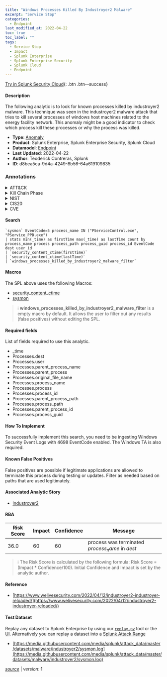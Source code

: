 ```yaml
---
title: "Windows Processes Killed By Industroyer2 Malware"
excerpt: "Service Stop"
categories:
  - Endpoint
last_modified_at: 2022-04-22
toc: true
toc_label: ""
tags:
  - Service Stop
  - Impact
  - Splunk Enterprise
  - Splunk Enterprise Security
  - Splunk Cloud
  - Endpoint
---
```




[Try in Splunk Security Cloud](https://www.splunk.com/en_us/cyber-security.html){: .btn .btn--success}

#### Description

The following analytic is to look for known processes killed by industroyer2 malware. This technique was seen in the industroyer2 malware attack that tries to kill several processes of windows host machines related to the energy facility network. This anomaly might be a good indicator to check which process kill these processes or why the process was killed.

- **Type**: [Anomaly](https://github.com/splunk/security_content/wiki/Detection-Analytic-Types)
- **Product**: Splunk Enterprise, Splunk Enterprise Security, Splunk Cloud
- **Datamodel**: [Endpoint](https://docs.splunk.com/Documentation/CIM/latest/User/Endpoint)
- **Last Updated**: 2022-04-22
- **Author**: Teoderick Contreras, Splunk
- **ID**: d8bea5ca-9d4a-4249-8b56-64a619109835

### Annotations
<details>
  <summary>ATT&CK</summary>

<div markdown="1">

#### [ATT&CK](https://attack.mitre.org/)

| ID          | Technique   | Tactic         |
| ----------- | ----------- |--------------- |
| [T1489](https://attack.mitre.org/techniques/T1489/) | Service Stop | Impact |

</div>
</details>


<details>
  <summary>Kill Chain Phase</summary>

<div markdown="1">

* Exploitation


</div>
</details>


<details>
  <summary>NIST</summary>

<div markdown="1">

* DE.CM



</div>
</details>

<details>
  <summary>CIS20</summary>

<div markdown="1">

* CIS 3
* CIS 5
* CIS 16



</div>
</details>

<details>
  <summary>CVE</summary>

<div markdown="1">


</div>
</details>


#### Search

```
`sysmon` EventCode=5 process_name IN ("PServiceControl.exe", "PService_PPD.exe") 
| stats min(_time) as firstTime max(_time) as lastTime count by process_name process process_path process_guid process_id EventCode dest user_id 
| `security_content_ctime(firstTime)`
| `security_content_ctime(lastTime)` 
| `windows_processes_killed_by_industroyer2_malware_filter`
```

#### Macros
The SPL above uses the following Macros:
* [security_content_ctime](https://github.com/splunk/security_content/blob/develop/macros/security_content_ctime.yml)
* [sysmon](https://github.com/splunk/security_content/blob/develop/macros/sysmon.yml)

> :information_source:
> **windows_processes_killed_by_industroyer2_malware_filter** is a empty macro by default. It allows the user to filter out any results (false positives) without editing the SPL.



#### Required fields
List of fields required to use this analytic.
* _time
* Processes.dest
* Processes.user
* Processes.parent_process_name
* Processes.parent_process
* Processes.original_file_name
* Processes.process_name
* Processes.process
* Processes.process_id
* Processes.parent_process_path
* Processes.process_path
* Processes.parent_process_id
* Processes.process_guid



#### How To Implement
To successfully implement this search, you need to be ingesting Windows Security Event Logs with 4698 EventCode enabled. The Windows TA is also required.
#### Known False Positives
False positives are possible if legitimate applications are allowed to terminate this process during testing or updates. Filter as needed based on paths that are used legitimately.

#### Associated Analytic Story
* [Industroyer2](/stories/industroyer2)




#### RBA

| Risk Score  | Impact      | Confidence   | Message      |
| ----------- | ----------- |--------------|--------------|
| 36.0 | 60 | 60 | process was terminated $process_name$ in $dest$ |


> :information_source:
> The Risk Score is calculated by the following formula: Risk Score = (Impact * Confidence/100). Initial Confidence and Impact is set by the analytic author.


#### Reference

* [https://www.welivesecurity.com/2022/04/12/industroyer2-industroyer-reloaded/](https://www.welivesecurity.com/2022/04/12/industroyer2-industroyer-reloaded/)



#### Test Dataset
Replay any dataset to Splunk Enterprise by using our [`replay.py`](https://github.com/splunk/attack_data#using-replaypy) tool or the [UI](https://github.com/splunk/attack_data#using-ui).
Alternatively you can replay a dataset into a [Splunk Attack Range](https://github.com/splunk/attack_range#replay-dumps-into-attack-range-splunk-server)

* [https://media.githubusercontent.com/media/splunk/attack_data/master/datasets/malware/industroyer2/sysmon.log](https://media.githubusercontent.com/media/splunk/attack_data/master/datasets/malware/industroyer2/sysmon.log)



[*source*](https://github.com/splunk/security_content/tree/develop/detections/endpoint/windows_processes_killed_by_industroyer2_malware.yml) \| *version*: **1**